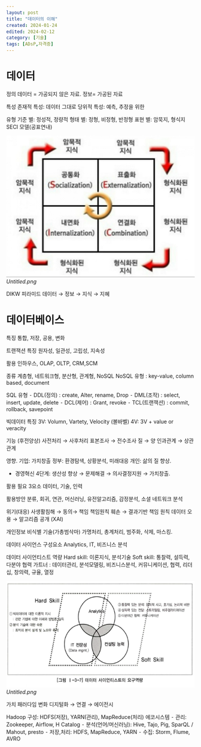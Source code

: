 ```yaml
---
layout: post
title: "데이터의 이해"
created: 2024-01-24
edited: 2024-02-12
category: [기술]
tags: [ADsP,자격증]
---
```



# 데이터


정의
데이터 = 가공되지 않은 자료.
정보= 가공된 자료


특성
존재적 특성: 데이터 그대로
당위적 특성: 예측, 추정을 위한


유형
기준 별: 정성적, 정량적
형태 별: 정형, 비정형, 반정형
표현 별: 암묵지, 형식지
SECI 모델(공표연내)


![0](/assets/img/2024-01-24-데이터의-이해.md/0.png)_Untitled.png_


DIKW 피라미드
데이터 → 정보 → 지식 → 지혜


# 데이터베이스


특징
통합, 저장, 공용, 변화


트랜잭션 특징
원자성, 일관성, 고립성, 지속성


활용
인하우스, OLAP, OLTP, CRM,SCM


종류
계층형, 네트워크형, 분산형, 관계형, NoSQL
NoSQL 유형 : key-value, column based, document


SQL
유형
⁃	 DDL(정의) : create, Alter, rename, Drop
⁃	DML(조작) : select, insert, update, delete
⁃	DCL(제어) : Grant, revoke
⁃	TCL(트랜잭션) : commit, rollback, savepoint


빅데이터
특징
3V: Volumn, Vartety, Velocity (볼바벨)
4V: 3V + value or veracity


기능 (후전양상)
사전처리 → 사후처리
표본조사 → 전수조사
질 → 양
인과관계 → 상관관계


영향.
기업: 가치창출
정부: 환경탐색, 상황분석, 미래대응
개인: 삶의 질 향상.

- 경영혁신 4단계: 생산성 향상 → 문제해결 → 의사결정지원 → 가치창출.

활용 필요 3요소
데이터, 기술, 인력


활용방안
분류, 회귀, 연관, 머신러닝, 유전알고리즘, 감정분석, 소셜 네트워크 분석


위기(대응)
사생활침해 → 동의→ 책임
책임원칙 훼손 → 결과기반 책임 원칙
데이터 오용 → 알고리즘 공개 (XAI)


개인정보 비식별 기술(가총범삭마)
가명처리, 총계처리, 범주화, 삭제, 마스킹.


데이터 사이언스
구성요소
Analytics, IT, 비즈니스 분석


데이터 사이언티스트 역량
Hard skill: 이론지식, 분석기술
Soft skill: 통찰력, 설득력, 다분야 협력
가트너 : 데이터관리, 분석모델링, 비즈니스분석, 커뮤니케이션, 협력, 리더십, 창의력, 규율, 열정


![1](/assets/img/2024-01-24-데이터의-이해.md/1.png)_Untitled.png_


가치 패러다임 변화
디지털화 → 연결 → 에이전시


Hadoop
구성: HDFS(저장), YARN(관리), MapReduce(처리)
에코시스템
⁃	관리: Zookeeper, Airflow, H Catalog
⁃	분석(언어/머신러닝): Hive, Tajo, Pig, SparQL / Mahout, presto
⁃	저장,처리: HDFS, MapReduce, YARN
⁃	수집: Storm, Flume, AVRO

